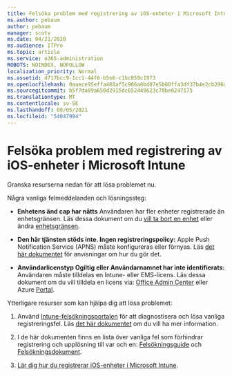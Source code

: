 ```yaml
---
title: Felsöka problem med registrering av iOS-enheter i Microsoft Intune
ms.author: pebaum
author: pebaum
manager: scotv
ms.date: 04/21/2020
ms.audience: ITPro
ms.topic: article
ms.service: o365-administration
ROBOTS: NOINDEX, NOFOLLOW
localization_priority: Normal
ms.assetid: d717bcc9-1cc1-44f6-b5e6-c1bc059c1973
ms.openlocfilehash: 0aaece95effa468af5c906a8bd07e5b00ffa3df37b4e2cb296d64108efec94e9
ms.sourcegitcommit: b5f7da89a650d2915dc652449623c78be6247175
ms.translationtype: MT
ms.contentlocale: sv-SE
ms.lasthandoff: 08/05/2021
ms.locfileid: "54047994"
---
```

# <a name="troubleshoot-issues-with-enrolling-ios-devices-in-microsoft-intune"></a>Felsöka problem med registrering av iOS-enheter i Microsoft Intune

Granska resurserna nedan för att lösa problemet nu. 
  
Några vanliga felmeddelanden och lösningssteg:
  
- **Enhetens änd cap har nåtts** Användaren har fler enheter registrerade än enhetsgränsen. Läs dessa dokument om du [vill ta bort en enhet](https://docs.microsoft.com/intune/devices-wipe) eller ändra [enhetsgränsen](https://docs.microsoft.com/intune/enrollment-restrictions-set#set-device-limit-restrictions).
    
- **Den här tjänsten stöds inte. Ingen registreringspolicy:** Apple Push Notification Service (APNS) måste konfigureras eller förnyas. Läs [det här dokumentet](https://docs.microsoft.com/intune/apple-mdm-push-certificate-get) för anvisningar om hur du gör det. 
    
- **Användarlicenstyp Ogiltig eller Användarnamnet har inte identifierats:** Användaren måste tilldelas en Intune- eller EMS-licens. Läs dessa dokument om du vill tilldela en licens via: [Office Admin Center](https://docs.microsoft.com/intune/licenses-assign) eller Azure [Portal](https://docs.microsoft.com/azure/active-directory/license-users-groups).
    
Ytterligare resurser som kan hjälpa dig att lösa problemet:
  
1. Använd [Intune-felsökningsportalen](https://devicemanagement.microsoft.com/#blade/Microsoft_Intune_DeviceSettings/TroubleshootBlade) för att diagnostisera och lösa vanliga registreringsfel. Läs [det här dokumentet](https://docs.microsoft.com/intune/help-desk-operators) om du vill ha mer information. 
    
2. I de här dokumenten finns en lista över vanliga fel som förhindrar registrering och upplösning till var och en: [Felsökningsguide](https://support.microsoft.com/help/4039809/troubleshooting-ios-device-enrollment-in-intune) och [Felsökningsdokument](https://docs.microsoft.com/troubleshoot/mem/intune/troubleshoot-device-enrollment-in-intune).
    
3. [Lär dig hur du registrerar iOS-enheter i Microsoft Intune](https://docs.microsoft.com/intune/ios-enroll).
    


